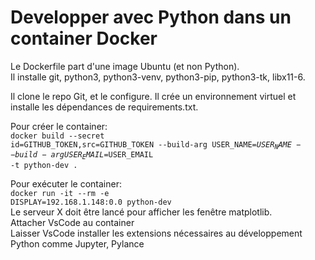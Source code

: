 # Developper avec Python dans un container Docker

Le Dockerfile part d'une image Ubuntu (et non Python).
<br>Il installe  git, python3, python3-venv, python3-pip, python3-tk, libx11-6.

Il clone le repo Git, et le configure.
Il crée un environnement virtuel et installe les dépendances de requirements.txt.

Pour créer le container:
<br>
<code>docker build --secret id=GITHUB_TOKEN,src=GITHUB_TOKEN --build-arg USER_NAME=$USER_NAME --build-arg USER_EMAIL=$USER_EMAIL -t python-dev .</code>



Pour exécuter le container:
<br>
<code>docker run -it --rm -e DISPLAY=192.168.1.148:0.0 python-dev</code>
<br>Le serveur X doit être lancé pour afficher les fenêtre matplotlib.
<br>Attacher VsCode au container
<br>Laisser VsCode installer les extensions nécessaires au développement Python comme Jupyter, Pylance
